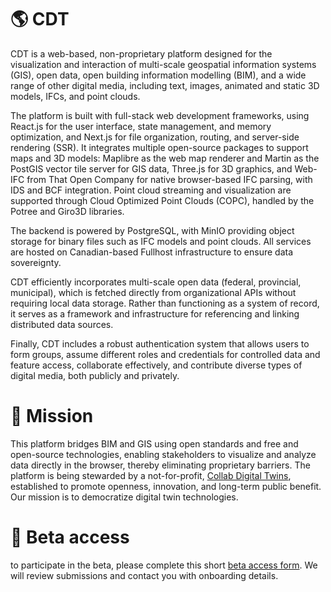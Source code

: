 # 🌎 CDT

CDT is a web-based, non-proprietary platform designed for the visualization and interaction of multi-scale geospatial information systems (GIS), open data, open building information modelling (BIM), and a wide range of other digital media, including text, images, animated and static 3D models, IFCs, and point clouds.

The platform is built with full-stack web development frameworks, using React.js for the user interface, state management, and memory optimization, and Next.js for file organization, routing, and server-side rendering (SSR). It integrates multiple open-source packages to support maps and 3D models: Maplibre as the web map renderer and Martin as the PostGIS vector tile server for GIS data, Three.js for 3D graphics, and Web-IFC from That Open Company for native browser-based IFC parsing, with IDS and BCF integration. Point cloud streaming and visualization are supported through Cloud Optimized Point Clouds (COPC), handled by the Potree and Giro3D libraries.

The backend is powered by PostgreSQL, with MinIO providing object storage for binary files such as IFC models and point clouds. All services are hosted on Canadian-based Fullhost infrastructure to ensure data sovereignty.

CDT efficiently incorporates multi-scale open data (federal, provincial, municipal), which is fetched directly from organizational APIs without requiring local data storage. Rather than functioning as a system of record, it serves as a framework and infrastructure for referencing and linking distributed data sources.

Finally, CDT includes a robust authentication system that allows users to form groups, assume different roles and credentials for controlled data and feature access, collaborate effectively, and contribute diverse types of digital media, both publicly and privately.

# 🧭 Mission

This platform bridges BIM and GIS using open standards and free and open-source technologies, enabling stakeholders to visualize and analyze data directly in the browser, thereby eliminating proprietary barriers.
The platform is being stewarded by a not-for-profit, <a href="www.collabdt.org">Collab Digital Twins</a>, established to promote openness, innovation, and long-term public benefit. Our mission is to democratize digital twin technologies. 

# 🚀 Beta access

 to participate in the beta, please complete this short <a href="https://docs.google.com/forms/d/e/1FAIpQLScB12Qc7khiOk4a_E753jDccx6026AjO-_FINBKoZZZtkmqnA/viewform" target="_blank" rel="noopener">beta access form</a>. We will review submissions and contact you with onboarding details.
